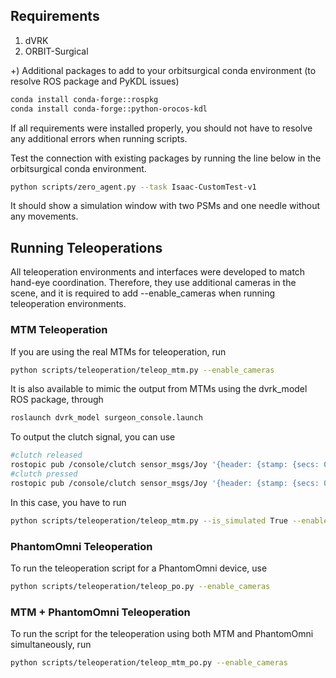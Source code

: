 ## Requirements
1. dVRK
2. ORBIT-Surgical
   
+) Additional packages to add to your orbitsurgical conda environment (to resolve ROS package and PyKDL issues)
```bash
conda install conda-forge::rospkg
conda install conda-forge::python-orocos-kdl
```

If all requirements were installed properly, you should not have to resolve any additional errors when running scripts.

Test the connection with existing packages by running the line below in the orbitsurgical conda environment.

```bash
python scripts/zero_agent.py --task Isaac-CustomTest-v1
```

It should show a simulation window with two PSMs and one needle without any movements.

## Running Teleoperations
All teleoperation environments and interfaces were developed to match hand-eye coordination. Therefore, they use additional cameras in the scene, and it is required to add --enable_cameras when running teleoperation environments.
### MTM Teleoperation
If you are using the real MTMs for teleoperation, run
```bash
python scripts/teleoperation/teleop_mtm.py --enable_cameras
```

It is also available to mimic the output from MTMs using the dvrk_model ROS package, through
```bash
roslaunch dvrk_model surgeon_console.launch
```
To output the clutch signal, you can use 
```bash
#clutch released
rostopic pub /console/clutch sensor_msgs/Joy '{header: {stamp: {secs: 0, nsecs: 0}, frame_id: ""}, axes: [0.0, 0.0], buttons: [0]}'
#clutch pressed
rostopic pub /console/clutch sensor_msgs/Joy '{header: {stamp: {secs: 0, nsecs: 0}, frame_id: ""}, axes: [0.0, 0.0], buttons: [1]}' 
```

In this case, you have to run
```bash
python scripts/teleoperation/teleop_mtm.py --is_simulated True --enable_cameras
```

### PhantomOmni Teleoperation
To run the teleoperation script for a PhantomOmni device, use

```bash
python scripts/teleoperation/teleop_po.py --enable_cameras
```

### MTM + PhantomOmni Teleoperation
To run the script for the teleoperation using both MTM and PhantomOmni simultaneously, run

```bash
python scripts/teleoperation/teleop_mtm_po.py --enable_cameras
```

